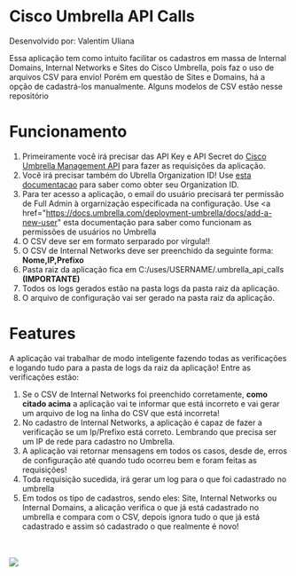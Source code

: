 # Cisco Umbrella API Calls

Desenvolvido por: Valentim Uliana

Essa aplicação tem como intuito facilitar os cadastros em massa de Internal Domains, Internal Networks e Sites do Cisco Umbrella, pois faz o uso de arquivos CSV para envio! Porém em questão de Sites e Domains, há a opção de cadastrá-los manualmente. Alguns modelos de CSV estão nesse repositório

# Funcionamento
1. Primeiramente você irá precisar das API Key e API Secret do <a href="https://docs.umbrella.com/umbrella-api/docs/authentication-and-errors">Cisco Umbrella Management API</a> para fazer as requisições da aplicação.
2. Você irá precisar também do Ubrella Organization ID! Use <a href = "https://docs.umbrella.com/deployment-umbrella/docs/find-your-organization-id" target="_blank">esta documentacao</a> para saber como obter seu Organization ID.
3. Para ter acesso a aplicação, o email do usuário precisará ter permissão de Full Admin à orgarnização especificada na configuração. Use <a href="https://docs.umbrella.com/deployment-umbrella/docs/add-a-new-user" esta documentação</a> para saber como funcionam as permissões de usuários no Umbrella
4. O CSV deve ser em formato serparado por vírgula!!<br>
5. O CSV de Internal Networks deve ser preenchido da seguinte forma:<br>
   <b>Nome,IP,Prefixo</b>
6. Pasta raiz da aplicação fica em C:/uses/USERNAME/.umbrella_api_calls <b>(IMPORTANTE)</b>
7. Todos os logs gerados estão na pasta logs da pasta raiz da aplicação.
8. O arquivo de configuração vai ser gerado na pasta raiz da aplicação.

# Features
A aplicação vai trabalhar de modo inteligente fazendo todas as verificações e logando tudo para a pasta de logs da raiz da aplicação! Entre as verificações estão:
1. Se o CSV de Internal Networks foi preenchido corretamente, <b>como citado acima</b> a aplicação vai te informar que está incorreto e vai gerar um arquivo de log na linha do CSV que está incorreta!
3. No cadastro de Internal Networks, a aplicação é capaz de fazer a verificação se um Ip/Prefixo está correto. Lembrando que precisa ser um IP de rede para cadastro no Umbrella.
4. A aplicação vai retornar mensagens em todos os casos, desde de, erros de configuração até quando tudo ocorreu bem e foram feitas as requisições!
5. Toda requisição sucedida, irá gerar um log para o que foi cadastrado no umbrella
6. Em todos os tipo de cadastros, sendo eles: Site, Internal Networks ou Internal Domains, a alicação verifica o que já está cadastrado no umbrella e compara com o CSV, depois ignora tudo o que já está cadastrado e assim só cadastrado o que realmente é novo!
<br><br><br>
<img src="screenshots/configuration.png">

